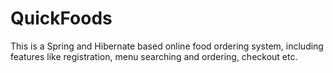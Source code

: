 # QuickFoods
This is a Spring and Hibernate based online food ordering system, including features like registration, menu searching and ordering, checkout etc.
